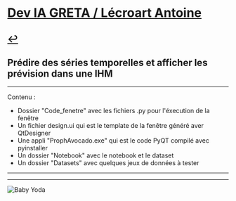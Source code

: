 # [Dev IA GRETA / Lécroart Antoine](https://github.com/Dev-IA-2024/antoine.lecroart)

[↩️](..)
---

## Prédire des séries temporelles et afficher les prévision dans une IHM

---

Contenu :
- Dossier "Code_fenetre" avec les fichiers .py pour l'éxecution de la fenêtre 
- Un fichier design.ui qui est le template de la fenêtre généré aver QtDesigner
- Une appli "ProphAvocado.exe" qui est le code PyQT compilé avec pyinstaller
- Un dossier "Notebook" avec le notebook et le dataset
- Un dossier "Datasets" avec quelques jeux de données à tester

---
---
![Baby Yoda](https://images3.alphacoders.com/110/1108129.jpg)
